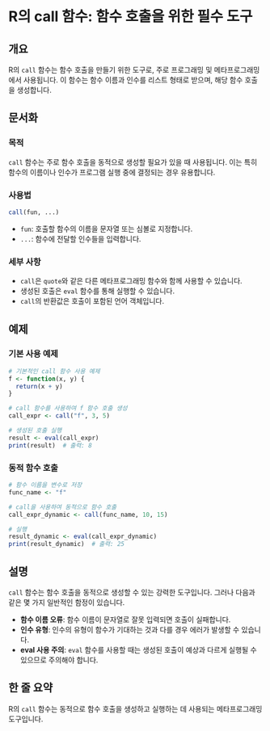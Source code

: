 <!--
Meta Description: # R의 call 함수: 함수 호출을 위한 필수 도구 ## 개요 R의 `call` 함수는 함수 호출을 만들기 위한 도구로, 주로 프로그래밍 및 메타프로그래밍에서 사용됩니다. 이 함수는 함수 이름과 인수를 리스트 형태로 받으며, 해당 함수 호출을 생성합니다. ## 문서화...
Meta Keywords: call, 호출을, 함수는, eval, 동적으로
-->

# R의 call 함수: 함수 호출을 위한 필수 도구

## 개요
R의 `call` 함수는 함수 호출을 만들기 위한 도구로, 주로 프로그래밍 및 메타프로그래밍에서 사용됩니다. 이 함수는 함수 이름과 인수를 리스트 형태로 받으며, 해당 함수 호출을 생성합니다.

## 문서화
### 목적
`call` 함수는 주로 함수 호출을 동적으로 생성할 필요가 있을 때 사용됩니다. 이는 특히 함수의 이름이나 인수가 프로그램 실행 중에 결정되는 경우 유용합니다.

### 사용법
```R
call(fun, ...)
```
- `fun`: 호출할 함수의 이름을 문자열 또는 심볼로 지정합니다.
- `...`: 함수에 전달할 인수들을 입력합니다.

### 세부 사항
- `call`은 `quote`와 같은 다른 메타프로그래밍 함수와 함께 사용할 수 있습니다.
- 생성된 호출은 `eval` 함수를 통해 실행할 수 있습니다.
- `call`의 반환값은 호출이 포함된 언어 객체입니다.

## 예제
### 기본 사용 예제
```R
# 기본적인 call 함수 사용 예제
f <- function(x, y) {
  return(x + y)
}

# call 함수를 사용하여 f 함수 호출 생성
call_expr <- call("f", 3, 5)

# 생성된 호출 실행
result <- eval(call_expr)
print(result)  # 출력: 8
```

### 동적 함수 호출
```R
# 함수 이름을 변수로 저장
func_name <- "f"

# call을 사용하여 동적으로 함수 호출
call_expr_dynamic <- call(func_name, 10, 15)

# 실행
result_dynamic <- eval(call_expr_dynamic)
print(result_dynamic)  # 출력: 25
```

## 설명
`call` 함수는 함수 호출을 동적으로 생성할 수 있는 강력한 도구입니다. 그러나 다음과 같은 몇 가지 일반적인 함정이 있습니다.

- **함수 이름 오류**: 함수 이름이 문자열로 잘못 입력되면 호출이 실패합니다.
- **인수 유형**: 인수의 유형이 함수가 기대하는 것과 다를 경우 에러가 발생할 수 있습니다.
- **eval 사용 주의**: `eval` 함수를 사용할 때는 생성된 호출이 예상과 다르게 실행될 수 있으므로 주의해야 합니다.

## 한 줄 요약
R의 `call` 함수는 동적으로 함수 호출을 생성하고 실행하는 데 사용되는 메타프로그래밍 도구입니다.